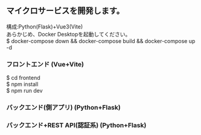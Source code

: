 ## マイクロサービスを開発します。

構成:Python(Flask)+Vue3(Vite)<br>
あらかじめ、Docker Desktopを起動してください。<br>
$ docker-compose down && docker-compose build && docker-compose up -d

### フロントエンド (Vue+Vite)
$ cd frontend<br>
$ npm install<br>
$ npm run dev<br>

### バックエンド(側アプリ) (Python+Flask)

### バックエンド+REST API(認証系) (Python+Flask)
